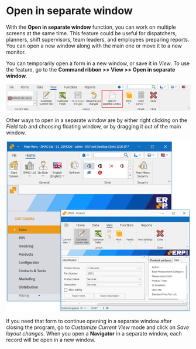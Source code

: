 # Open in separate window

With the **Open in separate window** function, you can work on multiple screens at the same time.
This feature could be useful for dispatchers, planners, shift supervisors, team leaders, and employees preparing reports.
You can open a new window along with the main one or move it to a new monitor. 

You can temporarily open a form in a new window, or save it in *View*. To use the feature, go to the <b>Command ribbon >> View >> Open in separate window</b>.

![Open in separate window](pictures/open-sepatate-window.png) 

Other ways to open in a separate window are by either right clicking on the *Field* tab and choosing floating window, or by dragging it out of the main window.  

![Separate window](pictures/separate-window.png) 

If you need that form to continue opening in a separate window after closing the program, go to *Customize Current View* mode and click on *Save layout changes*. 
When you open a <b>Navigator</b> in a separate window, each record will be open in a new window.
